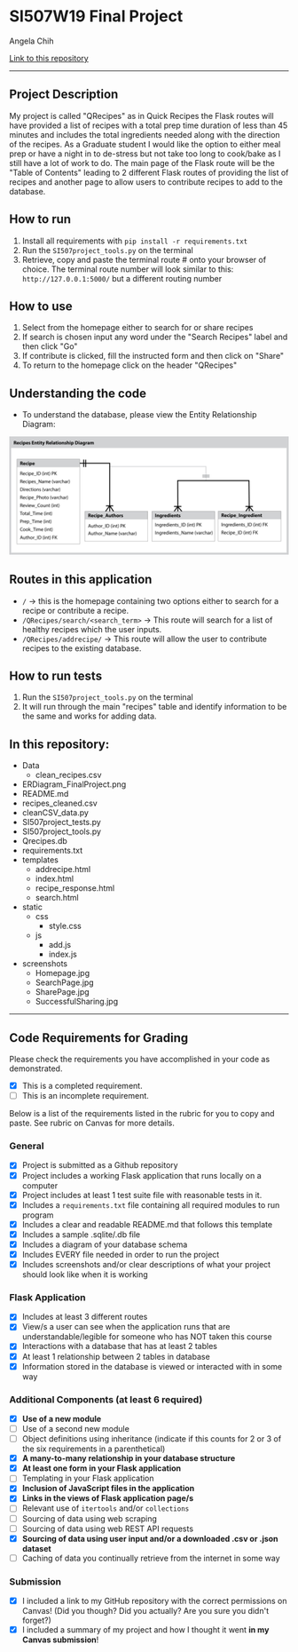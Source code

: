 # SI507W19 Final Project

Angela Chih

[Link to this repository](https://github.com/ahcdesign/SI507W19FinalProject)

---

## Project Description

My project is called "QRecipes" as in Quick Recipes the Flask routes will have provided a list of recipes 
with a total prep time duration of less than 45 minutes and includes the total ingredients needed along with the 
direction of the recipes. As a Graduate student I would like the option to either meal prep or have a night in to 
de-stress but not take too long to cook/bake as I still have a lot of work to do. The main page of the Flask route 
will be the "Table of Contents" leading to 2 different Flask routes of providing the list of recipes and another page 
to allow users to contribute recipes to add to the database.

## How to run

1. Install all requirements with `pip install -r requirements.txt`
2. Run the `SI507project_tools.py` on the terminal
3. Retrieve, copy and paste the terminal route # onto your browser of choice. The terminal route number will look similar to this: ``http://127.0.0.1:5000/`` but a different routing number


## How to use

1. Select from the homepage either to search for or share recipes
2. If search is chosen input any word under the "Search Recipes" label and then click "Go"
4. If contribute is clicked, fill the instructed form and then click on "Share"
5. To return to the homepage click on the header "QRecipes"

## Understanding the code

- To understand the database, please view the Entity Relationship Diagram: 

![alt text](ERDiagram_FinalProject.png)


## Routes in this application
- `/` -> this is the homepage containing two options either to search for a recipe or contribute a recipe.
- `/QRecipes/search/<search_term>` -> This route will search for a list of healthy recipes which the user inputs.
- `/QRecipes/addrecipe/` -> This route will allow the user to contribute recipes to the existing database. 

## How to run tests
1. Run the `SI507project_tools.py` on the terminal
2. It will run through the main "recipes" table and identify information to be the same and works for adding data.

<!-- NOTE: Need not have 3 steps, but should have as many as are appropriate! -->

## In this repository:
- Data
  - clean_recipes.csv
- ERDiagram_FinalProject.png
- README.md
- recipes_cleaned.csv
- cleanCSV_data.py
- SI507project_tests.py
- SI507project_tools.py
- Qrecipes.db
- requirements.txt
- templates
	- addrecipe.html
	- index.html
	- recipe_response.html
	- search.html
- static
	- css
		- style.css
	- js
		- add.js
		- index.js
- screenshots
	- Homepage.jpg
	- SearchPage.jpg
	- SharePage.jpg
	- SuccessfulSharing.jpg
		
---
## Code Requirements for Grading
Please check the requirements you have accomplished in your code as demonstrated.
- [x] This is a completed requirement.
- [ ] This is an incomplete requirement.

Below is a list of the requirements listed in the rubric for you to copy and paste.  See rubric on Canvas for more details.

### General
- [x] Project is submitted as a Github repository
- [x] Project includes a working Flask application that runs locally on a computer
- [x] Project includes at least 1 test suite file with reasonable tests in it.
- [x] Includes a `requirements.txt` file containing all required modules to run program
- [x] Includes a clear and readable README.md that follows this template
- [x] Includes a sample .sqlite/.db file
- [x] Includes a diagram of your database schema
- [x] Includes EVERY file needed in order to run the project
- [x] Includes screenshots and/or clear descriptions of what your project should look like when it is working

### Flask Application
- [x] Includes at least 3 different routes
- [x] View/s a user can see when the application runs that are understandable/legible for someone who has NOT taken this course
- [x] Interactions with a database that has at least 2 tables
- [x] At least 1 relationship between 2 tables in database
- [x] Information stored in the database is viewed or interacted with in some way

### Additional Components (at least 6 required)
- [x] **Use of a new module**
- [ ] Use of a second new module
- [ ] Object definitions using inheritance (indicate if this counts for 2 or 3 of the six requirements in a parenthetical)
- [x] **A many-to-many relationship in your database structure**
- [x] **At least one form in your Flask application**
- [ ] Templating in your Flask application
- [x] **Inclusion of JavaScript files in the application**
- [x] **Links in the views of Flask application page/s**
- [ ] Relevant use of `itertools` and/or `collections`
- [ ] Sourcing of data using web scraping
- [ ] Sourcing of data using web REST API requests
- [x] **Sourcing of data using user input and/or a downloaded .csv or .json dataset**
- [ ] Caching of data you continually retrieve from the internet in some way

### Submission
- [x] I included a link to my GitHub repository with the correct permissions on Canvas! (Did you though? Did you actually? Are you sure you didn't forget?)
- [x] I included a summary of my project and how I thought it went **in my Canvas submission**!
